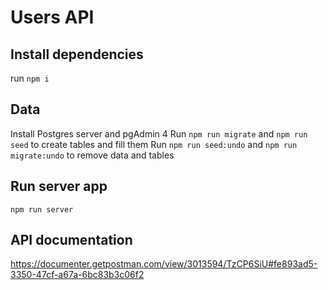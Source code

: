 # Users API

## Install dependencies

run `npm i`

## Data

Install Postgres server and pgAdmin 4
Run `npm run migrate` and `npm run seed` to create tables and fill them
Run `npm run seed:undo` and `npm run migrate:undo` to remove data and tables

## Run server app

`npm run server`

## API documentation

https://documenter.getpostman.com/view/3013594/TzCP6SiU#fe893ad5-3350-47cf-a67a-6bc83b3c06f2
